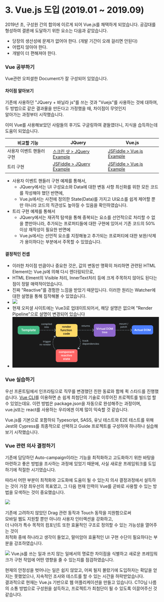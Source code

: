 # 3. Vue.js 도입 (2019.01 ~ 2019.09)

2019년 초, 구성원 간의 합의에 이르게 되어 Vue.js를 채택하게 되었습니다.
공감대를 형성하여 결론에 도달하기 위한 요소는 다음과 같았습니다.
- 당장의 생산성에 문제가 없어야 한다. (개발 기간이 오래 걸리면 안된다)
- 어렵지 않아야 한다.
- 개발이 더 편해져야 한다.

### Vue 공부하기

Vue관련 오피셜한 Document가 잘 구성되어 있었습니다.

#### 차이점 알아보기
기존에 사용하던 "JQuery + 바닐라 js"를 쓰는 것과 "Vuejs"를 사용하는 것에 대하여,  
두 방법으로 같은 결과물을 만든다고 가정했을 때, 차이점이 무엇인지  
알아가는 과정부터 시작했습니다.

이미 Vue를 사용해보았던 사람들의 후기도 구글링하여 곁들였더니, 지식을 습득하는데 도움이 되었습니다.

| 비교할 기능        | JQuery                                                                   | Vue.js                                                                   |
|---------------|--------------------------------------------------------------------------|--------------------------------------------------------------------------|
| 사용자 이벤트 핸들러 구현 | [스크린 샷 > JQuery Example](https://content.screencast.com/users/Byeongho_Kim/folders/Jing/media/9f80e5e4-3101-421c-b0e1-5c071b77fd8f/2019-09-26_0952.png)    | [JSFiddle > Vue.js Example](https://jsfiddle.net/byungho222/apx15eod/2/) |
| 트리 구현         | [JSFiddle > JQuery Example](https://jsfiddle.net/byungho222/37xtj1ug/2/) | [JSFiddle > Vue.js Example](https://jsfiddle.net/byungho222/37xtj1ug/2/) |

- 사용자 이벤트 핸들러 구현 예제를 통해서,   
  - JQuery에서는 UI 구성요소와 Data에 대한 변동 사항 최신화를 위한 모든 코드를 작성해야 했던 반면에,   
  - Vue.js에서는 사전에 정의한 State(Data)를 가지고 UI요소를 쉽게 제어할 뿐만 아니라 코드의 직관성도 높아질 수 있음을 확인하였습니다.
- 트리 구현 예제를 통해서 
  - JQuery에서는 재귀적 탐색을 통해 중복되는 요소를 선언적으로 처리할 수 없을 뿐만아니라, 추가되는 프로퍼티들에 대한 구현에 있어서 기존 코드의 50% 이상 재작성이 필요한 반면에
  - Vue.js에서는 선언적 요소를 지정해놓고 추가되는 프로퍼티에 대한 보완/삭제가 용이하다는 부분에서 주목할 수 있었습니다.

#### 결정적인 컨셉
- 이러한 차이점 만큼이나 중요한 것은, 값의 변동만 명확히 처리하면 관련된 HTML Element는 Vue.js에 의해 다시 렌더링되므로,
- HTML Elment의 Visible 처리, InnerText처리 등에 크게 주목하지 않아도 된다는 점이 정말 매력적이었습니다.
- 진짜 "Reactive"를 경험한 느낌을 받았기 때문입니다. 이러한 원리는 Watcher에 대한 설명을 통해 짐작해볼 수 있었습니다.
- ![](https://imgur.com/qs1Itsa.png)
- 현재 오피셜 사이트에는 Vue3로 업데이트되어서, 해당 설명은 없으며 "Render Pipeline"으로 설명이 변경되어 있습니다 
- ![img.png](img.png)

### Vue 실습하기

우선 프론트팀에서 인프라팀으로 직무를 변경했던 친한 동료와 함께 퀵 스타드를 진행했습니다.
[Vue CLI](https://cli.vuejs.org/)를 이용하면 손 쉽게 최첨단의 기술로 이루어진 프로젝트를 빌드업 할 수 있었는데요.
이런 방법은 package.json을 자동으로 완성해주는 과정이며,  
vue.js또는 react를 사용하는 우리에겐 이제 많이 익숙할 것 같습니다.


Vue.js를 기본으로 포함하되 Typescript, SASS, 유닛 테스트와 E2E 테스트를 위해 Jest와 Cypress를 최종적으로 선택하고 
Guide 프로젝트를 구성하여 하나하나 실습해보기 시작했습니다.

### Vue 관련 의사 결정하기

기존에 담당하던 Auto-campaign이라는 기능을 최적화하고 고도화하기 위한
바탕을 마련하고 좋은 방법을 조사하는 과정에 있었기 때문에,
사실 새로운 프레임워크를 도입하기에 적절한 시기였습니다.

따라서 어떤 부분이 최적화와 고도화에 도움이 될 수 있는지 의사 결정과정에서 설득하는 것이 가장 최우선의 목표였고,
그 다음 현재 인력이 Vue를 곧바로 사용할 수 있는 방법을 모색하는 것이 중요했습니다.

![](https://imgur.com/JjlgfTT.png)

기존에 고려하지 않았던 Drag 관련 동작과 Touch 동작을 지원함으로써  
모바일 웹도 지원할 뿐만 아니라 사용자 인터랙션을 강화하고,   
더 나아가 특수 목적의 컴포넌트 또한 효율적인 구조로 정의할 수 있는 가능성을 열어주는 것이  
최적화 중에 하나라고 생각이 들었고, 말미암아 효율적인 UI 구현 수단이 필요하다는 부분을 강조하였습니다.  

![](https://imgur.com/XWb8nO6.png)
Vue.js를 쓰는 일과 쓰지 않는 일에서의 명료한 차이점을 식별하고
새로운 프레임워크가 구현 작업에 어떤 영향을 줄 수 있는지를 점검하였습니다. 

현재의 안정성을 벗어나는 일은 쉽지 않았고,
어찌 될지 몰랐기에 도입하자는 확답을 얻지는 못했었으나, 지속적인 조사와 테스트를 할 수 있는 시간을 허락받았습니다.  
결과적으로 현재는 Vue.js 기반으로 웹 어플리케이션을 만들고 있습니다.
CTO님 나름의 소통 방법으로 구성원을 설득하고, 프로젝트가 최첨단이 될 수 있도록 이끌어주신 것 같습니다.
